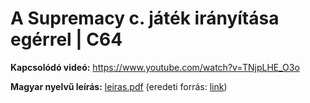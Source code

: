 # A Supremacy c. játék irányítása egérrel | C64

**Kapcsolódó videó:** https://www.youtube.com/watch?v=TNjpLHE_O3o

**Magyar nyelvű leírás:** [leiras.pdf](leiras.pdf) (eredeti forrás: [link](https://retroujsag.com/adatok/retroujsag/cov-commodore_computer_vilagok/download.php?file=cov_commodore_vilag_evkonyv_1991.pdf))
